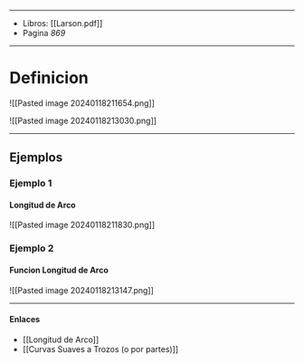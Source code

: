
---
- Libros: [[Larson.pdf]]
- Pagina *869*
---
# Definicion

![[Pasted image 20240118211654.png]]

![[Pasted image 20240118213030.png]]

---
## Ejemplos
### Ejemplo 1
#### Longitud de Arco

![[Pasted image 20240118211830.png]]

### Ejemplo 2
#### Funcion Longitud de Arco

![[Pasted image 20240118213147.png]]

---

#### Enlaces
- [[Longitud de Arco]]
- [[Curvas Suaves a Trozos (o por partes)]]